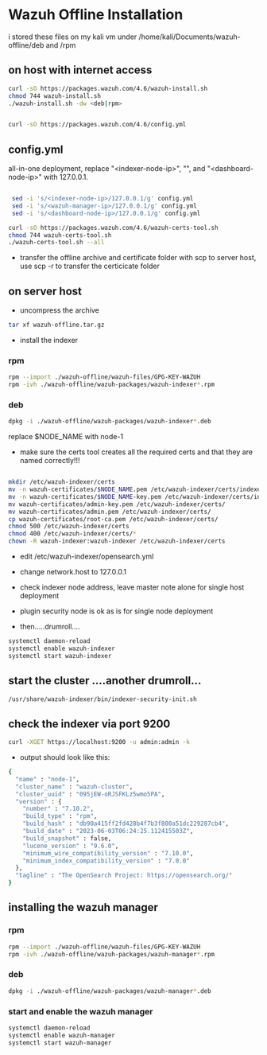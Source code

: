 # Wazuh Offline Installation
i stored these files on my kali vm under /home/kali/Documents/wazuh-offline/deb and /rpm
## on host with internet access
```bash
curl -sO https://packages.wazuh.com/4.6/wazuh-install.sh
chmod 744 wazuh-install.sh
./wazuh-install.sh -dw <deb|rpm>
```

```bash

curl -sO https://packages.wazuh.com/4.6/config.yml

```
## config.yml
all-in-one deployment, replace "\<indexer-node-ip\>", "<wazuh-manager-ip>", and "\<dashboard-node-ip\>" with 127.0.0.1.
```bash

 sed -i 's/<indexer-node-ip>/127.0.0.1/g' config.yml
 sed -i 's/<wazuh-manager-ip>/127.0.0.1/g' config.yml
 sed -i 's/<dashboard-node-ip>/127.0.0.1/g' config.yml
```
```bash
curl -sO https://packages.wazuh.com/4.6/wazuh-certs-tool.sh
chmod 744 wazuh-certs-tool.sh
./wazuh-certs-tool.sh --all
```
- transfer the offline archive and certificate folder with scp to server host, use scp -r to transfer the certicicate folder
## on server host
- uncompress the archive
```bash
tar xf wazuh-offline.tar.gz
```
- install the indexer
### rpm
```bash
rpm --import ./wazuh-offline/wazuh-files/GPG-KEY-WAZUH
rpm -ivh ./wazuh-offline/wazuh-packages/wazuh-indexer*.rpm
```
### deb
```bash
dpkg -i ./wazuh-offline/wazuh-packages/wazuh-indexer*.deb
```

replace $NODE_NAME with node-1
- make sure the certs tool creates all the required certs and that they are named correctly!!!
```bash

mkdir /etc/wazuh-indexer/certs
mv -n wazuh-certificates/$NODE_NAME.pem /etc/wazuh-indexer/certs/indexer.pem
mv -n wazuh-certificates/$NODE_NAME-key.pem /etc/wazuh-indexer/certs/indexer-key.pem
mv wazuh-certificates/admin-key.pem /etc/wazuh-indexer/certs/
mv wazuh-certificates/admin.pem /etc/wazuh-indexer/certs/
cp wazuh-certificates/root-ca.pem /etc/wazuh-indexer/certs/
chmod 500 /etc/wazuh-indexer/certs
chmod 400 /etc/wazuh-indexer/certs/*
chown -R wazuh-indexer:wazuh-indexer /etc/wazuh-indexer/certs
```
- edit /etc/wazuh-indexer/opensearch.yml
- change network.host to 127.0.0.1

- check indexer node address, leave master note alone for single host deployment

- plugin security node is ok as is for single node deployment
- then.....drumroll....
```bash
systemctl daemon-reload
systemctl enable wazuh-indexer
systemctl start wazuh-indexer
```

## start the cluster ....another drumroll...
```bash
/usr/share/wazuh-indexer/bin/indexer-security-init.sh
```
## check the indexer via port 9200
```bash
curl -XGET https://localhost:9200 -u admin:admin -k
```
- output should look like this:
```bash
{
  "name" : "node-1",
  "cluster_name" : "wazuh-cluster",
  "cluster_uuid" : "095jEW-oRJSFKLz5wmo5PA",
  "version" : {
    "number" : "7.10.2",
    "build_type" : "rpm",
    "build_hash" : "db90a415ff2fd428b4f7b3f800a51dc229287cb4",
    "build_date" : "2023-06-03T06:24:25.112415503Z",
    "build_snapshot" : false,
    "lucene_version" : "9.6.0",
    "minimum_wire_compatibility_version" : "7.10.0",
    "minimum_index_compatibility_version" : "7.0.0"
  },
  "tagline" : "The OpenSearch Project: https://opensearch.org/"
}
```

## installing the wazuh manager
### rpm
```bash
rpm --import ./wazuh-offline/wazuh-files/GPG-KEY-WAZUH
rpm -ivh ./wazuh-offline/wazuh-packages/wazuh-manager*.rpm
```
### deb
```bash
dpkg -i ./wazuh-offline/wazuh-packages/wazuh-manager*.deb
```
### start and enable the wazuh manager
```bash
systemctl daemon-reload
systemctl enable wazuh-manager
systemctl start wazuh-manager
```



